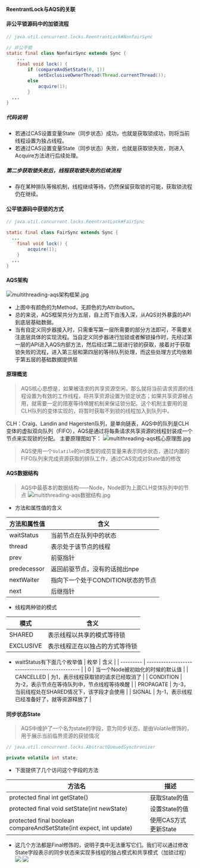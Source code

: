 #### ReentrantLock与AQS的关联   

#### 非公平锁源码中的加锁流程
```java
// java.util.concurrent.locks.ReentrantLock#NonfairSync

// 非公平锁
static final class NonfairSync extends Sync {
	...
	final void lock() {
		if (compareAndSetState(0, 1))
			setExclusiveOwnerThread(Thread.currentThread());
		else
			acquire(1);
		}
  ...
}
```
##### 代码说明
* 若通过CAS设置变量State（同步状态）成功，也就是获取锁成功，则将当前线程设置为独占线程。
* 若通过CAS设置变量State（同步状态）失败，也就是获取锁失败，则进入Acquire方法进行后续处理。

##### 第二步获取锁失败后，线程获取锁失败的后续流程
* 存在某种排队等候机制，线程继续等待，仍然保留获取锁的可能，获取锁流程仍在继续。

#### 公平锁源码中获锁的方式
```java
// java.util.concurrent.locks.ReentrantLock#FairSync

static final class FairSync extends Sync {
  ...  
	final void lock() {
		acquire(1);
	}
  ...
}
```
#### AQS架构
![multithreading-aqs架构框架.jpg](../resource/multithreading/multithreading-aqs架构框架.jpg)
* 上图中有颜色的为Method，无颜色的为Attribution。
* 总的来说，AQS框架共分为五层，自上而下由浅入深，从AQS对外暴露的API到底层基础数据。
* 当有自定义同步器接入时，只需重写第一层所需要的部分方法即可，不需要关注底层具体的实现流程。当自定义同步器进行加锁或者解锁操作时，先经过第一层的API进入AQS内部方法，然后经过第二层进行锁的获取，接着对于获取锁失败的流程，进入第三层和第四层的等待队列处理，而这些处理方式均依赖于第五层的基础数据提供层

#### 原理概览
> AQS核心思想是，如果被请求的共享资源空闲，那么就将当前请求资源的线程设置为有效的工作线程，将共享资源设置为锁定状态；如果共享资源被占用，就需要一定的阻塞等待唤醒机制来保证锁分配。这个机制主要用的是CLH队列的变体实现的，将暂时获取不到锁的线程加入到队列中。

CLH：Craig、Landin and Hagersten队列，是单向链表，AQS中的队列是CLH变体的虚拟双向队列（FIFO），AQS是通过将每条请求共享资源的线程封装成一个节点来实现锁的分配。
主要原理图如下：
![multithreading-aqs核心原理图.jpg](../resource/multithreading/multithreading-aqs核心原理图.jpg)
> AQS使用一个`Volatile`的int类型的成员变量来表示同步状态，通过内置的FIFO队列来完成资源获取的排队工作，通过CAS完成对State值的修改

#### AQS数据结构
> AQS中最基本的数据结构——Node，Node即为上面CLH变体队列中的节点
![multithreading-aqs数据结构.jpg](../resource/multithreading/multithreading-aqs数据结构.jpg)
* 方法和属性值的含义

| 方法和属性值 | 含义                              |
| ------------ | --------------------------------- |
| waitStatus   | 当前节点在队列中的状态            |
| thread       | 表示处于该节点的线程              |
| prev         | 前驱指针                          |
| predecessor  | 返回前驱节点，没有的话抛出npe     |
| nextWaiter   | 指向下一个处于CONDITION状态的节点 |
| next         | 后继指针                          |

* 线程两种锁的模式

| 模式      | 含义                           |
| --------- | ------------------------------ |
| SHARED    | 表示线程以共享的模式等待锁     |
| EXCLUSIVE | 表示线程正在以独占的方式等待锁 |

* waitStatus有下面几个枚举值
| 枚举      | 含义                                           |
| --------- | ---------------------------------------------- |
| 0         | 当一个Node被初始化的时候的默认值               |
| CANCELLED | 为1，表示线程获取锁的请求已经取消了            |
| CONDITION | 为-2，表示节点在等待队列中，节点线程等待唤醒   |
| PROPAGATE | 为-3，当前线程处在SHARED情况下，该字段才会使用 |
| SIGNAL    | 为-1，表示线程已经准备好了，就等资源释放了     |

#### 同步状态State
> AQS中维护了一个名为state的字段，意为同步状态，是由Volatile修饰的，用于展示当前临界资源的获锁情况
```java
// java.util.concurrent.locks.AbstractQueuedSynchronizer

private volatile int state;
```
* 下面提供了几个访问这个字段的方法

| 方法名                                                       | 描述                 |
| ------------------------------------------------------------ | -------------------- |
| protected final int getState()                               | 获取State的值        |
| protected final void setState(int newState)                  | 设置State的值        |
| protected final boolean compareAndSetState(int expect, int update) | 使用CAS方式更新State |

* 这几个方法都是Final修饰的，说明子类中无法重写它们。我们可以通过修改State字段表示的同步状态来实现多线程的独占模式和共享模式（加锁过程）
![](../resource/multithreading/multithreading-aqs共享式修改state.jpg)
![](../resource/multithreading/multithreading-aqs独占式修改state图.jpg)
